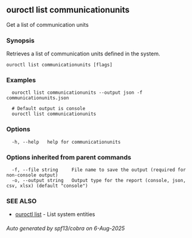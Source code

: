 ## ouroctl list communicationunits

Get a list of communication units

### Synopsis

Retrieves a list of communication units defined in the system.

```
ouroctl list communicationunits [flags]
```

### Examples

```
  ouroctl list communicationunits --output json -f communicationunits.json

  # Default output is console
  ouroctl list communicationunits
```

### Options

```
  -h, --help   help for communicationunits
```

### Options inherited from parent commands

```
  -f, --file string     File name to save the output (required for non-console output)
  -o, --output string   Output type for the report (console, json, csv, xlsx) (default "console")
```

### SEE ALSO

* [ouroctl list](ouroctl_list.md)	 - List system entities

###### Auto generated by spf13/cobra on 6-Aug-2025
